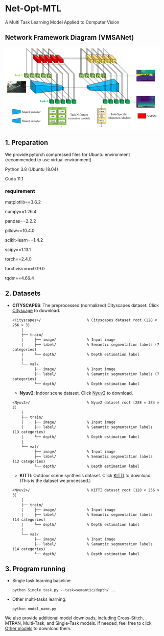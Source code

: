 # Net-Opt-MTL
A Multi Task Learning Model Applied to Computer Vision
## Network Framework Diagram (VMSANet)

<p align="center">
  <img src="./VMSANet.png" width="700"/>
</p>

## 1. Preparation
We provide pytorch compressed files for Ubuntu environment (recommended to use virtual environment)

Python 3.8 (Ubuntu 18.04)

Cuda  11.1

### requirement
matplotlib==3.6.2

numpy==1.26.4

pandas==2.2.2

pillow==10.4.0

scikit-learn==1.4.2

scipy==1.13.1

torch==2.4.0

torchvision==0.19.0

tqdm==4.66.4

## 2. Datasets

* **CITYSCAPES**: The preprocessed (normalized) Cityscapes dataset. Click [Cityscape](https://www.dropbox.com/scl/fi/wfmmk8tjn631723e0ycwm/Cityscapes.zip?rlkey=eyjw0vg9l48yvg77g0hm69y7z&st=y40g2ivx&dl=0) to download.
  ```
  <Cityscapes>/                     % Cityscapes dataset root (128 × 256 × 3)
      |
      ├── train/
      |     ├── image/              % Input image
      |     ├── label/              % Semantic segmentation labels (7 categories)
      |     └── depth/              % Depth estimation label
      |
      └── val/
            ├── image/              % Input image
            ├── label/              % Semantic segmentation labels (7 categories)
            └── depth/              % Depth estimation label
  ```

  * **Nyuv2**: Indoor scene dataset. Click [Nyuv2](https://www.dropbox.com/scl/fi/dgwxetgkfepnplsc3772n/Nyuv2.zip?rlkey=e3gi4m39efullrfhg73d7yp86&st=0ym91vu7&dl=0) to download.
  ```
  <Nyuv2>/                          % Nyuv2 dataset root (288 × 384 × 3)
      |
      ├── train/
      |     ├── image/              % Input image
      |     ├── label/              % Semantic segmentation labels (13 categories)
      |     └── depth/              % Depth estimation label
      |
      └── val/
            ├── image/              % Input image
            ├── label/              % Semantic segmentation labels (13 categories)
            └── depth/              % Depth estimation label
  ```

    * **KITTI**: Outdoor scene synthesis dataset. Click [KITTI](https://www.dropbox.com/scl/fi/0xtpkoj7ynh57lrcoims9/KITTI.zip?rlkey=mfozh7w8lub16pqlxcwvywylk&st=773jb32h&dl=0) to download. (This is the dataset we processed.)
  ```
  <Nyuv2>/                          % KITTI dataset root (128 × 256 × 3)
      |
      ├── train/
      |     ├── image/              % Input image
      |     ├── label/              % Semantic segmentation labels (14 categories)
      |     └── depth/              % Depth estimation label
      |
      └── val/
            ├── image/              % Input image
            ├── label/              % Semantic segmentation labels (14 categories)
            └── depth/              % Depth estimation label
  ```

## 3. Program running

- Single task learning baseline:
  ```
  python Single_task.py --task=semantic/depth/...
  ```
  
- Other multi-tasks learning:
  ```
  python model_name.py
  ```
We also provide additional model downloads, including Cross-Stitch, MTRAN, Multi-Task, and Single-Task models. If needed, feel free to click [Other models](https://www.dropbox.com/scl/fi/y5je8fgfh3eq2gblbav84/Other_models.zip?rlkey=mhxmfqda6vuza3j22rxv2ngls&st=lima94gl&dl=0) to download them.
